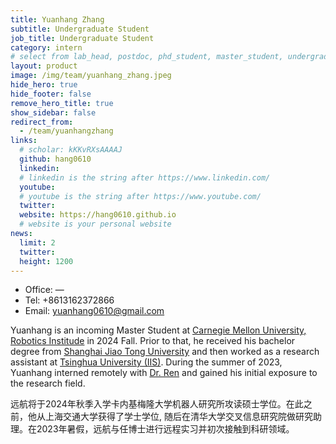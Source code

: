 ```yaml
---
title: Yuanhang Zhang
subtitle: Undergraduate Student
job_title: Undergraduate Student
category: intern 
# select from lab_head, postdoc, phd_student, master_student, undergraduate, staff, visitor, intern
layout: product
image: /img/team/yuanhang_zhang.jpeg
hide_hero: true
hide_footer: false
remove_hero_title: true
show_sidebar: false
redirect_from:
  - /team/yuanhangzhang
links:
  # scholar: kKKvRXsAAAAJ
  github: hang0610
  linkedin: 
  # linkedin is the string after https://www.linkedin.com/
  youtube: 
  # youtube is the string after https://www.youtube.com/
  twitter: 
  website: https://hang0610.github.io
  # website is your personal website
news:
  limit: 2
  twitter: 
  height: 1200
---
```


- Office: —
- Tel: +8613162372866
- Email: yuanhang0610@gmail.com

Yuanhang is an incoming Master Student at [Carnegie Mellon University, Robotics Institude](https://www.ri.cmu.edu/) in 2024 Fall. Prior to that, he received his bachelor degree from [Shanghai Jiao Tong University](https://www.sjtu.edu.cn/) and then worked as a research assistant at [Tsinghua University (IIS)](https://iiis.tsinghua.edu.cn/en/). During the summer of 2023, Yuanhang interned remotely with [Dr. Ren](https://rap-lab.github.io/team/zren/) and gained his initial exposure to the research field.


远航将于2024年秋季入学卡内基梅隆大学机器人研究所攻读硕士学位。在此之前，他从上海交通大学获得了学士学位, 随后在清华大学交叉信息研究院做研究助理。在2023年暑假，远航与任博士进行远程实习并初次接触到科研领域。


